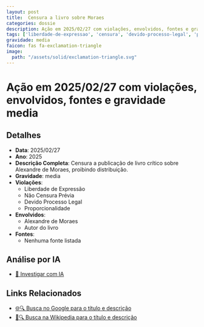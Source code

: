 ```yaml
---
layout: post
title:  Censura a livro sobre Moraes
categories: dossie
description: Ação em 2025/02/27 com violações, envolvidos, fontes e gravidade media
tags: ['liberdade-de-expressao', 'censura', 'devido-processo-legal', 'proporcionalidade', 'alexandre-de-moraes', 'autor-do-livro', 'gravidade-media']
gravidade: media
faicon: fas fa-exclamation-triangle
image:
  path: "/assets/solid/exclamation-triangle.svg"
---
```


# Ação em 2025/02/27 com violações, envolvidos, fontes e gravidade media

## Detalhes
- **Data**: 2025/02/27
- **Ano**: 2025
- **Descrição Completa**: Censura a publicação de livro crítico sobre Alexandre de Moraes, proibindo distribuição.
- **Gravidade**: media <i class="fas fa-exclamation-triangle fa-2x"></i>
- **Violações**:
  - Liberdade de Expressão
  - Não Censura Prévia
  - Devido Processo Legal
  - Proporcionalidade
- **Envolvidos**:
  - Alexandre de Moraes
  - Autor do livro
- **Fontes**:
  - Nenhuma fonte listada

## Análise por IA
- [🤖 Investigar com IA](https://www.perplexity.ai/search?q=%22Alexandre%20de%20Moraes%22%20Censura%20a%20livro%20sobre%20Moraes%20Censura%20a%20publica%C3%A7%C3%A3o%20de%20livro%20cr%C3%ADtico%20sobre%20Alexandre%20de%20Moraes%2C%20proibindo%20distribui%C3%A7%C3%A3o.%20Liberdade%20de%20Express%C3%A3o%20N%C3%A3o%20Censura%20Pr%C3%A9via%20Devido%20Processo%20Legal%20Proporcionalidade%202025%20gravidade%20media)

## Links Relacionados
- [🌐🔍 Busca no Google para o título e descrição](https://www.google.com/search?q=%22Alexandre%20de%20Moraes%22%20Censura%20a%20livro%20sobre%20Moraes%20Censura%20a%20publica%C3%A7%C3%A3o%20de%20livro%20cr%C3%ADtico%20sobre%20Alexandre%20de%20Moraes%2C%20proibindo%20distribui%C3%A7%C3%A3o.%20Liberdade%20de%20Express%C3%A3o%20N%C3%A3o%20Censura%20Pr%C3%A9via%20Devido%20Processo%20Legal%20Proporcionalidade%202025%20gravidade%20media)
- [📖🔍 Busca na Wikipedia para o título e descrição](https://pt.wikipedia.org/w/index.php?search=%22Alexandre%20de%20Moraes%22%20Censura%20a%20livro%20sobre%20Moraes%20Censura%20a%20publica%C3%A7%C3%A3o%20de%20livro%20cr%C3%ADtico%20sobre%20Alexandre%20de%20Moraes%2C%20proibindo%20distribui%C3%A7%C3%A3o.%20Liberdade%20de%20Express%C3%A3o%20N%C3%A3o%20Censura%20Pr%C3%A9via%20Devido%20Processo%20Legal%20Proporcionalidade%202025%20gravidade%20media)

